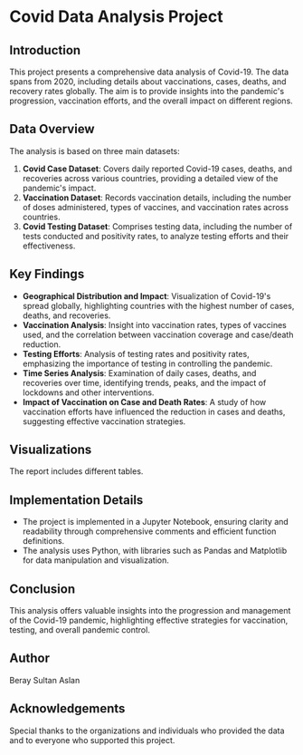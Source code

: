 # Covid Data Analysis Project

## Introduction

This project presents a comprehensive data analysis of Covid-19. The data spans from 2020, including details about vaccinations, cases, deaths, and recovery rates globally. The aim is to provide insights into the pandemic's progression, vaccination efforts, and the overall impact on different regions.

## Data Overview

The analysis is based on three main datasets:

1. **Covid Case Dataset**: Covers daily reported Covid-19 cases, deaths, and recoveries across various countries, providing a detailed view of the pandemic's impact.
2. **Vaccination Dataset**: Records vaccination details, including the number of doses administered, types of vaccines, and vaccination rates across countries.
3. **Covid Testing Dataset**: Comprises testing data, including the number of tests conducted and positivity rates, to analyze testing efforts and their effectiveness.

## Key Findings

- **Geographical Distribution and Impact**: Visualization of Covid-19's spread globally, highlighting countries with the highest number of cases, deaths, and recoveries.
- **Vaccination Analysis**: Insight into vaccination rates, types of vaccines used, and the correlation between vaccination coverage and case/death reduction.
- **Testing Efforts**: Analysis of testing rates and positivity rates, emphasizing the importance of testing in controlling the pandemic.
- **Time Series Analysis**: Examination of daily cases, deaths, and recoveries over time, identifying trends, peaks, and the impact of lockdowns and other interventions.
- **Impact of Vaccination on Case and Death Rates**: A study of how vaccination efforts have influenced the reduction in cases and deaths, suggesting effective vaccination strategies.

## Visualizations

The report includes different tables.

## Implementation Details

- The project is implemented in a Jupyter Notebook, ensuring clarity and readability through comprehensive comments and efficient function definitions.
- The analysis uses Python, with libraries such as Pandas and Matplotlib for data manipulation and visualization.

## Conclusion

This analysis offers valuable insights into the progression and management of the Covid-19 pandemic, highlighting effective strategies for vaccination, testing, and overall pandemic control.

## Author

Beray Sultan Aslan

## Acknowledgements

Special thanks to the organizations and individuals who provided the data and to everyone who supported this project.
